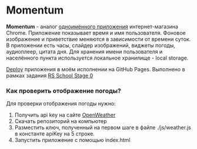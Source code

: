 # Momentum
**Momentum** - аналог [одноимённого приложения](https://chrome.google.com/webstore/detail/momentum/laookkfknpbbblfpciffpaejjkokdgca?hl=ru) интернет-магазина Chrome. Приложение показывает время и имя пользователя. Фоновое изображение и приветствие меняются в зависимости от времени суток.
В приложении есть часы, слайдер изображений, виджеты погоды, аудиоплеер, цитата дня. Для хранения имени пользователя и населённого пункта используется локальное хранилище - local storage.

[Deploy](https://alexnemtsev.github.io/momentum/) приложения в моём исполнении на GitHub Pages. Выполнено в рамках задания [RS School Stage 0](https://rs.school/js-stage0/)

### Как проверить отображение погоды?
Для проверки отображения погоды нужно:

1. Получить api key на сайте [OpenWeather](https://openweathermap.org/api/one-call-3)
1. Скачать репозиторий на компьютер
2. Разместить ключ, полученный на первом шаге в файле ./js/weather.js в константе apiKey на 5 строке.
3. Запустить приложение с помощью index.html